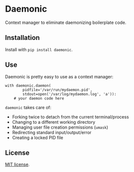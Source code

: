 Daemonic
========

Context manager to eliminate daemonizing boilerplate code.

Installation
------------

Install with `pip install daemonic`.

Use
---

Daemonic is pretty easy to use as a context manager:

    with daemonic.daemon(
            pidfile='/var/run/mydaemon.pid',
            stdout=open('/var/log/mydaemon.log', 'a')):
        # your daemon code here

`daemonic` takes care of:

* Forking twice to detach from the current terminal/process
* Changing to a different working directory
* Managing user file creation permissions (`umask`)
* Redirecting standard input/output/error
* Creating a locked PID file

License
-------

[MIT license](http://opensource.org/licenses/MIT).
